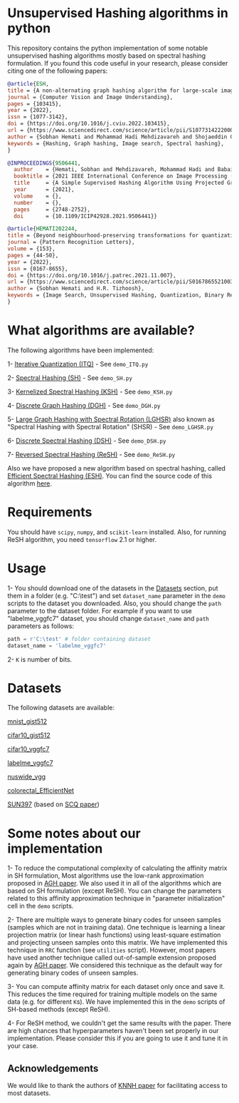 # Unsupervised Hashing algorithms in python

This repository contains the python implementation of some notable unsupervised hashing algorithms mostly based on spectral hashing formulation. If you found this code useful in your research, please consider citing one of the following papers:
 
```bib
@article{ESH,
title = {A non-alternating graph hashing algorithm for large-scale image search},
journal = {Computer Vision and Image Understanding},
pages = {103415},
year = {2022},
issn = {1077-3142},
doi = {https://doi.org/10.1016/j.cviu.2022.103415},
url = {https://www.sciencedirect.com/science/article/pii/S1077314222000418},
author = {Sobhan Hemati and Mohammad Hadi Mehdizavareh and Shojaeddin Chenouri and Hamid R. Tizhoosh},
keywords = {Hashing, Graph hashing, Image search, Spectral hashing},
}
```

```bib
@INPROCEEDINGS{9506441,
  author    = {Hemati, Sobhan and Mehdizavareh, Mohammad Hadi and Babaie, Morteza and Kalra, Shivam and Tizhoosh, H.R.},
  booktitle = {2021 IEEE International Conference on Image Processing (ICIP)}, 
  title     = {A Simple Supervised Hashing Algorithm Using Projected Gradient and Oppositional Weights}, 
  year      = {2021},
  volume    = {},
  number    = {},
  pages     = {2748-2752},
  doi       = {10.1109/ICIP42928.2021.9506441}}
```

```bib
@article{HEMATI202244,
title = {Beyond neighbourhood-preserving transformations for quantization-based unsupervised hashing},
journal = {Pattern Recognition Letters},
volume = {153},
pages = {44-50},
year = {2022},
issn = {0167-8655},
doi = {https://doi.org/10.1016/j.patrec.2021.11.007},
url = {https://www.sciencedirect.com/science/article/pii/S0167865521003974},
author = {Sobhan Hemati and H.R. Tizhoosh},
keywords = {Image Search, Unsupervised Hashing, Quantization, Binary Representation},
}
```

# What algorithms are available?
The following algorithms have been implemented:

1- [Iterative Quantization (ITQ)](https://ieeexplore.ieee.org/document/6296665) - See `demo_ITQ.py`

2- [Spectral Hashing (SH)](https://papers.nips.cc/paper/2008/hash/d58072be2820e8682c0a27c0518e805e-Abstract.html) - See `demo_SH.py`

3- [Kernelized Spectral Hashing (KSH)](https://www.ee.columbia.edu/ln/dvmm/publications/10/OKH_KDD2010.pdf) - See `demo_KSH.py`

4- [Discrete Graph Hashing (DGH)](https://papers.nips.cc/paper/2014/hash/f63f65b503e22cb970527f23c9ad7db1-Abstract.html) - See `demo_DGH.py`

5- [Large Graph Hashing with Spectral Rotation (LGHSR)](https://www.aaai.org/ocs/index.php/AAAI/AAAI17/paper/download/14686/14394) also known as "Spectral Hashing with Spectral Rotation" (SHSR) - See `demo_LGHSR.py`

6- [Discrete Spectral Hashing (DSH)](https://dtaoo.github.io/papers/2019_DSH.pdf) - See `demo_DSH.py`

7- [Reversed Spectral Hashing (ReSH)](https://ieeexplore.ieee.org/document/7920418) - See `demo_ReSH.py`

Also we have proposed a new algorithm based on spectral hashing, called [Efficient Spectral Hashing (ESH)](https://www.sciencedirect.com/science/article/pii/S1077314222000418). You can find the source code of this algorithm [here](https://github.com/sobhanhemati/Efficient-Spectral-Hashing-ESH-).

# Requirements
You should have `scipy`, `numpy`, and `scikit-learn`
installed. Also, for running ReSH algorithm, you need `tensorflow` 2.1 or higher.

# Usage
1- You should download one of the datasets in the [Datasets](#Datasets) section, put them in a folder (e.g. "C:\test") and set `dataset_name` parameter in the `demo` scripts to the dataset you downloaded. Also, you should change the `path` parameter to the dataset folder. For example if you want to use "labelme_vggfc7" dataset, you should change `dataset_name` and `path` parameters as follows:

```python
path = r'C:\test' # folder containing dataset
dataset_name = 'labelme_vggfc7'
```

2- `K` is number of bits.

# Datasets 
The following datasets are available:

[mnist_gist512](https://1drv.ms/u/s!Av1MQK8mV3J8gnkooTeL9ZdtCYtu)

[cifar10_gist512](https://1drv.ms/u/s!Av1MQK8mV3J8gnrlULhhHGy4Q88c)

[cifar10_vggfc7](https://www.dropbox.com/s/bnybq48ljtsyuit/cifar10_vggfc7.rar?dl=0)

[labelme_vggfc7](https://www.dropbox.com/s/0nc80qepzj8615f/labelme_vggfc7.rar?dl=0)

[nuswide_vgg](https://www.dropbox.com/s/6hl9t6oy78w028d/nuswide_vgg.rar?dl=0)

[colorectal_EfficientNet](https://www.dropbox.com/s/wdsalhu73bnrtsg/colorectal_EfficientNet.rar?dl=0)

[SUN397](http://www.mediafire.com/?790zq882c3j7d) (based on [SCQ paper](https://arxiv.org/abs/1802.06645))


# Some notes about our implementation
1- To reduce the computational complexity of calculating the affinity matrix in SH formulation, Most algorithms use the low-rank approximation proposed in [AGH paper](https://icml.cc/Conferences/2011/papers/6_icmlpaper.pdf). We also used it in all of the algorithms which are based on SH formulation (except ReSH). You can change the parameters related to this affinity approximation technique in "parameter initialization" cell in the `demo` scripts.

2- There are multiple ways to generate binary codes for unseen samples (samples which are not in training data). One technique is learning a linear projection matrix (or linear hash functions) using least-square estimation and projecting unseen samples onto this matrix. We have implemented this technique in `RRC` function (see `utilities` script). However, most papers have used another technique called out-of-sample extension proposed again by [AGH paper](https://icml.cc/Conferences/2011/papers/6_icmlpaper.pdf). We considered this technique as the default way for generating binary codes of unseen samples. 

3- You can compute affinity matrix for each dataset only once and save it. This reduces the time required for training multiple models on the same data (e.g. for different `K`s). We have implemented this in the `demo` scripts of SH-based methods (except ReSH).

4- For ReSH method, we couldn't get the same results with the paper. There are high chances that hyperparameters haven't been set properly in our implementation. Please consider this if you are going to use it and tune it in your case.


## Acknowledgements
We would like to thank the authors of [KNNH paper](https://github.com/HolmesShuan/K-Nearest-Neighbors-Hashing) for facilitating access to most datasets.

